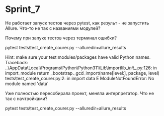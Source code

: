 # Sprint_7


Не работает запуск тестов через pytest, как результ - не запустить Allure.
Что-то не так с названиями модулей? 

Почему при запуке тестов через терминал ошибки?

pytest tests\test_create_courer.py --alluredir=allure_results 



Hint: make sure your test modules/packages have valid Python names.
Traceback:
..\AppData\Local\Programs\Python\Python311\Lib\importlib\__init__.py:126: in import_module
    return _bootstrap._gcd_import(name[level:], package, level)
tests\test_create_courer.py:2: in <module>
    import data
E   ModuleNotFoundError: No module named 'data'



Уже полностью пересобирала проект, меняла интерпретатор. Что не так с начтройками? 

pytest tests\test_create_courer.py --alluredir=allure_results 
